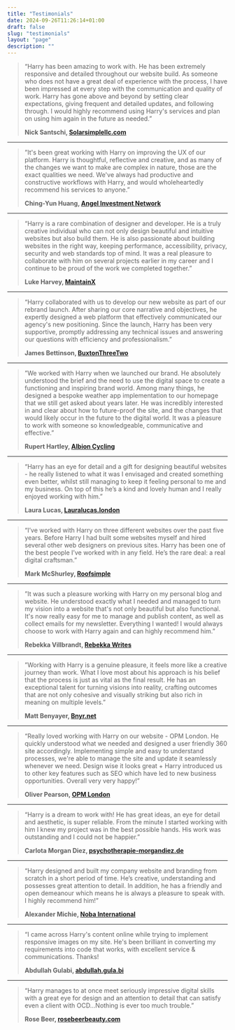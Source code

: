```yaml
---
title: "Testimonials"
date: 2024-09-26T11:26:14+01:00
draft: false
slug: "testimonials"
layout: "page"
description: ""
---
```


> “Harry has been amazing to work with. He has been extremely responsive and detailed throughout our website build. As someone who does not have a great deal of experience with the process, I have been impressed at every step with the communication and quality of work. Harry has gone above and beyond by setting clear expectations, giving frequent and detailed updates, and following through. I would highly recommend using Harry's services and plan on using him again in the future as needed.”
>
> **Nick Santschi, [Solarsimplellc.com](https://solarsimplellc.com/)**

---

> ”It's been great working with Harry on improving the UX of our platform. Harry is thoughtful, reflective and creative, and as many of the changes we want to make are complex in nature, those are the exact qualities we need. We've always had productive and constructive workflows with Harry, and would wholeheartedly recommend his services to anyone.”
>
> **Ching-Yun Huang, [Angel Investment Network](https://www.angelinvestmentnetwork.co.uk/)**

---

> “Harry is a rare combination of designer and developer. He is a truly creative individual who can not only design beautiful and intuitive websites but also build them. He is also passionate about building websites in the right way, keeping performance, accessibility, privacy, security and web standards top of mind. It was a real pleasure to collaborate with him on several projects earlier in my career and I continue to be proud of the work we completed together.”
>
> **Luke Harvey, [MaintainX](https://www.getmaintainx.com/)**

---

> “Harry collaborated with us to develop our new website as part of our rebrand launch. After sharing our core narrative and objectives, he expertly designed a web platform that effectively communicated our agency's new positioning. Since the launch, Harry has been very supportive, promptly addressing any technical issues and answering our questions with efficiency and professionalism.”
>
> **James Bettinson, [BuxtonThreeTwo](https://buxtonthreetwo.com/)**

---

> ”We worked with Harry when we launched our brand. He absolutely understood the brief and the need to use the digital space to create a functioning and inspiring brand world. Among many things, he designed a bespoke weather app implementation to our homepage that we still get asked about years later. He was incredibly interested in and clear about how to future-proof the site, and the changes that would likely occur in the future to the digital world. It was a pleasure to work with someone so knowledgeable, communicative and effective.”
>
> **Rupert Hartley, [Albion Cycling](https://www.albioncycling.com/)**

---

> “Harry has an eye for detail and a gift for designing beautiful websites - he really listened to what it was I envisaged and created something even better, whilst still managing to keep it feeling personal to me and my business. On top of this he’s a kind and lovely human and I really enjoyed working with him.”
>
> **Laura Lucas, [Lauralucas.london](https://lauralucas.london/)**

---

> “I’ve worked with Harry on three different websites over the past five years. Before Harry I had built some websites myself and hired several other web designers on previous sites. Harry has been one of the best people I’ve worked with in any field. He’s the rare deal: a real digital craftsman.”
>
> **Mark McShurley, [Roofsimple](https://roofsimple.com/)**

---

> ”It was such a pleasure working with Harry on my personal blog and website. He understood exactly  what I needed and managed to turn my vision into a website that's not only beautiful but also functional. It's now really easy for me to manage and publish content, as well as collect emails for my newsletter. Everything I wanted! I would always choose to work with Harry again and can highly recommend him.”
>
> **Rebekka Villbrandt, [Rebekka Writes](https://rebekkawrites.com/)**

---

> ”Working with Harry is a genuine pleasure, it feels more like a creative journey than work. What I love most about his approach is his belief that the process is just as vital as the final result. He has an exceptional talent for turning visions into reality, crafting outcomes that are not only cohesive and visually striking but also rich in meaning on multiple levels.”
>
> **Matt Benyayer, [Bnyr.net](https://bnyr.net/)**

---

> “Really loved working with Harry on our website - OPM London. He quickly understood what we needed and designed a user friendly 360 site accordingly. Implementing simple and easy to understand processes, we're able to manage the site and update it seamlessly whenever we need. Design wise it looks great + Harry introduced us to other key features such as SEO which have led to new business opportunities.  Overall very very happy!”
>
> **Oliver Pearson, [OPM London](https://opm.london/)**

---

> “Harry is a dream to work with! He has great ideas, an eye for detail and aesthetic, is super reliable. From the minute I started working with him I knew my project was in the best possible hands. His work was outstanding and I could not be happier.”
> 
> **Carlota Morgan Diez, [psychotherapie-morgandiez.de](https://psychotherapie-morgandiez.de/)**

---

> “Harry designed and built my company website and branding from scratch in a short period of time.  He’s creative, understanding and possesses great attention to detail.  In addition, he has a friendly and open demeanour which means he is always a pleasure to speak with. I highly recommend him!”
>
> **Alexander Michie, [Noba International](https://nobainternational.com/)**
---

> “I came across Harry's content online while trying to implement responsive images on my site. He's been brilliant in converting my requirements into code that works, with excellent service & communications. Thanks!  
> 
> **Abdullah Gulabi, [abdullah.gula.bi](https://abdullah.gula.bi/)**

---

> “Harry manages to at once meet seriously impressive digital skills with a great eye for design and an attention to detail that can satisfy even a client with OCD...Nothing is ever too much trouble.”
> 
> **Rose Beer, [rosebeerbeauty.com](https://rosebeerbeauty.com/)**